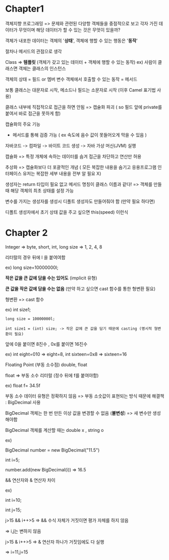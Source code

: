 # Chapter1 
객체지향 프로그래밍 => 문제와 관련된 다양항 객체들을 중점적으로 보고 각자 가진 데이터가 무엇이며 해당 데이터가 할 수 있는 것은 무엇이 있을까?

객체가 내포한 데이터는 객체의 '**상태**', 객체에 행할 수 있는 행동은 '**동작**'

절차나 메서드의 관점으로 생각

Class => **템플릿** (객체가 갖고 있는 데이터 + 객체에 행할 수 있는 동작)
ex) 사람이 클래스면 객체는 클래스의 인스턴스

객체의 상태 = 필드 or 멤버 변수
객체에서 호출할 수 있는 동작 = 메서드

보통 클래스는 대문자로 시작, 메소드나 필드는 소문자로 시작 (이후 Camel 표기법 사용)

클래스 내부에 직접적으로 접근을 하면 안됨 => 캡슐화 파괴 ( so 필드 앞에 private를 붙여서 바로 접근을 못하게 함)

캡슐화의 주요 기능
- 메서드를 통해 검증 가능 ( ex 속도에 음수 값이 못들어오게 막을 수 있음 )

자바코드 -> 컴파일 -> 바이트 코드 생성 -> 자바 가상 머신(JVM) 실행

캡슐화 => 특정 개체에 속하는 데이터를 숨겨 접근을 차단하고 연산만 허용

추상화 => 캡슐화보다 더 포괄적인 개념 ( 모든 복잡한 내용을 숨기고 응용프로그램 인터페이스 유저는 복잡한 세부 내용을 전부 알 필요 X)

생성자는 return 타입이 필요 없고 메서드 명칭이 클래스 이름과 같다!
=> 객체를 만들 때 해당 객체의 최초 상태를 설정 가능

변수를 가지는 생성자를 생성시 디폴트 생성자도 만들어줘야 함 (만약 필요 하다면)

디폴트 생성자에서 초기 상태 값을 주고 싶으면 this(speed) 이런식

# Chapter 2
Integer => byte, short, int, long
size =>       1,     2,   4,    8

리터럴의 경우 뒤에 l 을 붙여여함

ex) long size=10000000l;

**작은 값을 큰 값에 담을 수는 있어도** (implicit 유형)

**큰 값을 작은 값에 담을 수는 없음** (만약 하고 싶으면 cast 함수를 통한 형변환 필요)

형변환 => cast 함수

ex) int size1;

    long size = 10000000l; 
    
    int size1 = (int) size; -> 작은 값에 큰 값을 담기 때문에 casting (명시적 형변환이 필요)

앞에 0을 붙이면 8진수 , 0x를 붙이면 16진수

ex) int eight=010 => eight=8, int sixteen=0x8 => sixteen=16


Floating Point (부동 소수점)
double, float

float => 부동 소수 리터럴 (정수 뒤에 f를 붙여야함)

ex) float f= 34.5f

부동 소수 데이터 유형은 정확하지 않음
=> 부동 소숫값이 표현되는 방식 때문에
해결책 : BigDecimal 사용

BigDecimal 객체는 한 번 만든 이상 값을 변경할 수 없음 (**불변성**) => 새 변수만 생성해야함

BigDecimal 객체를 계산할 때는 double x , string o

ex)

BigDecimal number = new BigDecimal("11.5")

int i=5;

number.add(new BigDecimal(i)) => 16.5

&& 연산자와 & 연산자 차이

ex)

int i=10;

int j=15;

j>15 && i++>5 =>  && 수식 자체가 거짓이면 평가 자체를 하지 않음

=> i,j는 변하지 않음

j>15 & i++>5 => & 연산자 하나가 거짓임에도 다 실행

=> i=11,j=15
